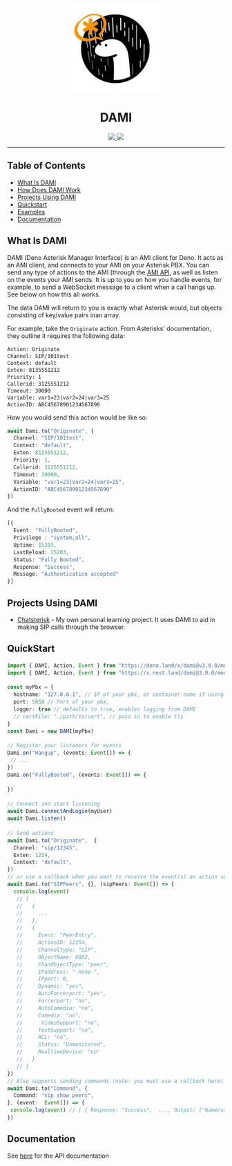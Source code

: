 <p align="center">
  <img height="200" src="https://raw.githubusercontent.com/ebebbington/dami/master/dami-logo.png" alt="DAMI logo">
  <h1 align="center">DAMI</h1>
</p>
<p align="center">
  <a href="https://github.com/ebebbington/dami/actions">
    <img src="https://img.shields.io/github/workflow/status/ebebbington/dami/master?label=ci">
  </a>
  <a href="https://github.com/drashland/dami/releases">
    <img src="https://img.shields.io/github/release/ebebbington/dami.svg?color=bright_green&label=latest">
  </a>
</p>

---

## Table of Contents
- [What Is DAMI](#what-is-dami)
- [How Does DAMI Work](#how-does-dami-work)
- [Projects Using DAMI](#projects-using-dami)
- [Quickstart](#quickstart)
- [Examples](#examples)
- [Documentation](#documentation)

## What Is DAMI

DAMI (Deno Asterisk Manager Interface) is an AMI client for Deno. It acts as an AMI client, and connects to your AMI on your Asterisk PBX. You can send any type of actions to the AMI (through the [AMI API](https://www.voip-info.org/asterisk-manager-api/), as well as listen on the events your AMI sends. It is up to you on how you handle events, for example, to send a WebSocket message to a client when a call hangs up. See below on how this all works.

The data DAMI will return to you is exactly what Asterisk would, but objects consisting of key/value pairs inan array.

For example, take the `Originate` action. From Asterisks' documentation, they outline it requires the following data:

```
Action: Originate
Channel: SIP/101test
Context: default
Exten: 8135551212
Priority: 1
Callerid: 3125551212
Timeout: 30000
Variable: var1=23|var2=24|var3=25
ActionID: ABC45678901234567890
```

How you would send this action would be like so:

```typescript
await Dami.to("Originate", {
  Channel: "SIP/101test",
  Context: "default",
  Exten: 8135551212,
  Priority: 1,
  Callerid: 3125551212,
  Timeout: 30000,
  Variable: "var1=23|var2=24|var3=25",
  ActionID: "ABC45678901234567890"
})
```

And the `FullyBooted` event will return:

```typescript
[{
  Event: "FullyBooted",
  Privilege : "system,all",
  Uptime: 15203,
  LastReload: 15203,
  Status: "Fully Booted",
  Response: "Success",
  Message: "Authentication accepted"
}]
```
<!--
```
Event: PeerEntry
Channeltype: SIP
ObjectName: 9915057
ChanObjectType: peer
IPaddress: 10.64.72.166
IPport: 5060
Dynamic: yes
Natsupport: no
ACL: no
Status: OK (5 ms)
```
-->

## Projects Using DAMI

- [Chatsterisk](https://github.com/ebebbington/chatsterisk/src/ami/app.ts) - My own personal learning project. It uses DAMI to aid in making SIP calls through the browser.

## QuickStart

```typescript
import { DAMI, Action, Event } from "https://deno.land/x/dami@v3.0.0/mod.ts";
import { DAMI, Action, Event } from "https://x.nest.land/dami@3.0.0/mod.ts";

const myPbx = {
  hostname: "127.0.0.1", // IP of your pbx, or container name if using docker, eg "asterisk_pbx"
  port: 5058 // Port of your pbx,
  logger: true // defaults to true, enables logging from DAMI
  // certFile: "./path/to/cert", // pass in to enable tls
}
const Dami = new DAMI(myPbx)

// Register your listeners for events
Dami.on("Hangup", (events: Event[]) => {
 // ...
})
Dami.on("FullyBooted", (events: Event[]) => {

})

// Connect and start listening
await Dami.connectAndLogin(myUser)
await Dami.listen()

// Send actions
await Dami.to("Originate",  {
  Channel: "sip/12345",
  Exten: 1234,
  Context: "default",
})
// or use a callback when you want to receive the event(s) an action sends
await Dami.to("SIPPeers", {}, (sipPeers: Event[]) => {
  console.log(event)
   // [
   //   {
   //     ...
   //   },
   //   {
   //     Event: "PeerEntry",
   //     ActionID: 12354,
   //     Channeltype: "SIP",
   //     ObjectName: 6002,
   //     ChanObjectType: "peer",
   //     IPaddress: "-none-",
   //     IPport: 0,
   //     Dynamic: "yes",
   //     AutoForcerport: "yes",
   //     Forcerport: "no",
   //     AutoComedia: "no",
   //     Comedia: "no",
   //      VideoSupport: "no",
   //     TextSupport: "no",
   //     ACL: "no",
   //     Status: "Unmonitored",
   //     RealtimeDevice: "no"
   //   }
   // }
})
// Also supports sending commands (note: you must use a callback here)
await Dami.to("Command", {
  Command: "sip show peers",
}, (event:  Event[]) => {
 console.log(event) // [ { Response: "Success",  ..., Output: ["Name/username    Host     ...", "6001      (Unspecified)     ...] } ]
})
```

## Documentation

See [here](https://doc.deno.land/https/deno.land/x/dami/mod.ts) for the API documentation
